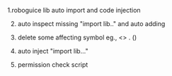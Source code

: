 1.roboguice lib auto import and code injection

2. auto inspect missing "import lib.." and auto adding

3. delete some affecting symbol eg., <> . ()

4. auto inject "import lib..."

5. permission check script
